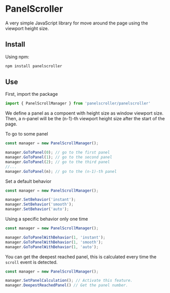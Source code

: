 # PanelScroller

A very simple JavaScript library for move around the page using the viewport height size. 

## Install

Using npm:
```bash
npm install panelscroller 
```

## Use 

First, import the package
```javascript
import { PanelScrollManager } from 'panelscroller/panelscroller'
```

We define a panel as a compoent with height size as window viewport size. Then, a n-panel will be the (n-1)-th viewport height size after the start of the page.

To go to some panel 
```javascript
const manager = new PanelScrollManager();

manager.GoToPanel(0); // go to the first panel
manager.GoToPanel(1); // go to the second panel
manager.GoToPanel(2); // go to the third panel
//...
manager.GoToPanel(n); // go to the (n-1)-th panel
```

Set a default behavior
```javascript
const manager = new PanelScrollManager();

manager.SetBehavior('instant');
manager.SetBehavior('smooth');
manager.SetBehavior('auto');
```

Using a specific behavior only one time
```javascript
const manager = new PanelScrollManager();

manager.GoToPanelWithBehavior(1, 'instant');
manager.GoToPanelWithBehavior(1, 'smooth');
manager.GoToPanelWithBehavior(1, 'auto');
```

You can get the deepest reached panel, this is calculated every time the `scroll` event is detected.
```javascript
const manager = new PanelScrollManager();

manager.SetPanelCalculation(); // Activate this feature.
manager.DeepestReachedPanel() // Get the panel number.
```
